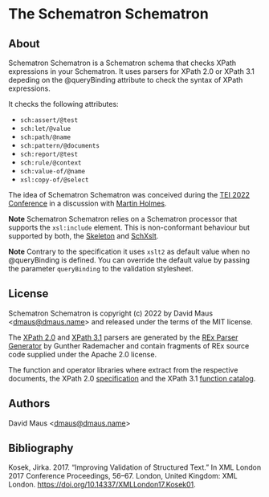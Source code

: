 # The Schematron Schematron

## About

Schematron Schematron is a Schematron schema that checks XPath expressions in your Schematron. It uses parsers for XPath
2.0 or XPath 3.1 depeding on the @‍queryBinding attribute to check the syntax of XPath expressions.

It checks the following attributes:

- ```sch:assert/@test```
- ```sch:let/@value```
- ```sch:path/@name```
- ```sch:pattern/@documents```
- ```sch:report/@test```
- ```sch:rule/@context```
- ```sch:value-of/@name```
- ```xsl:copy-of/@select```

The idea of Schematron Schematron was conceived during the [TEI 2022 Conference](https://conferences.ncl.ac.uk/tei2022/)
in a discussion with [Martin Holmes](https://github.com/martindholmes).

**Note** Schematron Schematron relies on a Schematron processor that supports the ```xsl:include``` element. This is
non-conformant behaviour but supported by both, the [Skeleton](https://github.com/schematron/schematron) and
[SchXslt](https://github.com/schxslt/schxslt).

**Note** Contrary to the specification it uses ```xslt2``` as default value when no @‍queryBinding is defined. You can override
the default value by passing the parameter ```queryBinding``` to the validation stylesheet.

## License

Schematron Schematron is copyright (c) 2022 by David Maus &lt;dmaus@dmaus.name&gt; and released under the terms of the
MIT license.

The [XPath 2.0](src/main/resources/xpath20.xslt) and [XPath 3.1](src/main/resources/xpath31.xslt) parsers are generated
by the [REx Parser Generator](https://bottlecaps.de/rex/) by Gunther Rademacher and contain fragments of REx source code
supplied under the Apache 2.0 license.

The function and operator libraries where extract from the respective documents, the XPath 2.0
[specification](https://www.w3.org/TR/2010/REC-xpath-functions-20101214/xpath-functions-20101214.xml) and the XPath 3.1
[function catalog](https://www.w3.org/TR/2017/REC-xpath-functions-31-20170321/function-catalog.xml).

## Authors

David Maus &lt;dmaus@dmaus.name&gt;

## Bibliography

Kosek, Jirka. 2017. “Improving Validation of Structured Text.” In XML London 2017 Conference Proceedings, 56–67. London,
United Kingdom: XML London. https://doi.org/10.14337/XMLLondon17.Kosek01.
